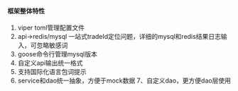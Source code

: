 ####  框架整体特性

1. viper toml管理配置文件
2. api->redis/mysql 一站式tradeId定位问题，详细的mysql和redis结果日志输入，可忽略敏感词
3. goose命令行管理mysql版本
4. 自定义api输出统一格式
5. 支持国际化语言包词提示
6. service和dao统一抽象，方便于mock数据
7、自定义dao，更方便dao层使用